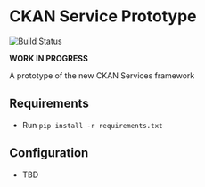
CKAN Service Prototype
======================

[![Build Status](https://travis-ci.org/okfn/ckan-service-prototype.png)](https://travis-ci.org/okfn/ckan-service-prototype)


__WORK IN PROGRESS__

A prototype of the new CKAN Services framework


Requirements
--------

 * Run ```pip install -r requirements.txt```


Configuration
-------------

 * TBD
